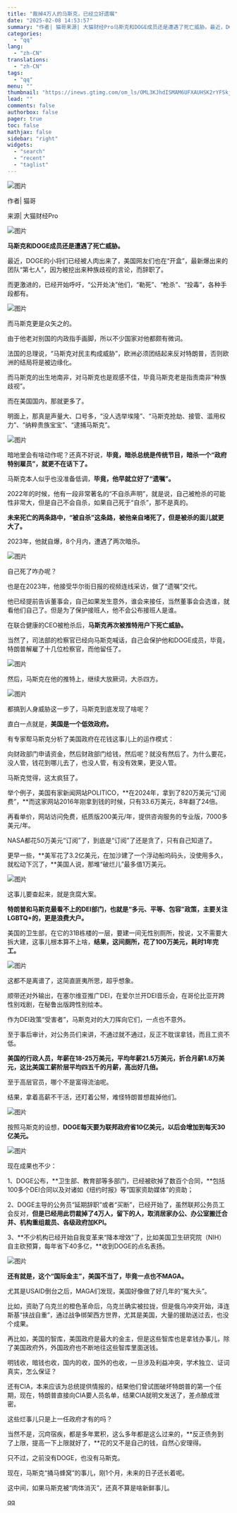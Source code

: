 ```yaml
---
title: "裁掉4万人的马斯克，已经立好遗嘱"
date: "2025-02-08 14:53:57"
summary: "作者| 猫哥来源| 大猫财经Pro马斯克和DOGE成员还是遭遇了死亡威胁。最近，DOGE的小将们已经..."
categories:
  - "qq"
lang:
  - "zh-CN"
translations:
  - "zh-CN"
tags:
  - "qq"
menu: ""
thumbnail: "https://inews.gtimg.com/om_ls/OML3KJhdISMAM6UFXAUHSK2rYFSkjBLy6n7YmIOUu49cAAA_640360/0"
lead: ""
comments: false
authorbox: false
pager: true
toc: false
mathjax: false
sidebar: "right"
widgets:
  - "search"
  - "recent"
  - "taglist"
---
```


![图片](https://inews.gtimg.com/news_bt/OadJeAG5eesUsymov8i0JPswFm7Ycp1e6aQTm_aIRGSz8AA/641)

作者| 猫哥

来源| 大猫财经Pro

![图片](https://inews.gtimg.com/news_bt/Oa-v9ULfydYYqLRwvWMMEt78xpWDILYKrB0JqRdjT7nVsAA/641)

**马斯克和DOGE成员还是遭遇了死亡威胁。**

最近，DOGE的小将们已经被人肉出来了，美国网友们也在“开盒”，最新爆出来的团队“第七人”，因为被挖出来种族歧视的言论，而辞职了。

而更激进的，已经开始呼吁，“公开处决”他们，“勒死”、“枪杀”、“投毒”，各种手段都有。

![图片](https://inews.gtimg.com/news_bt/OBCEH-qgo0M5kJEA-vfoZZLV7VxGM9PbSbpp-WQEdUcxQAA/641)

而马斯克更是众矢之的。

由于他老对别国的内政指手画脚，所以不少国家对他都颇有微词。

法国的总理说，“马斯克对民主构成威胁”，欧洲必须团结起来反对特朗普，否则欧洲的结局将是被边缘化。

而马斯克的出生地南非，对马斯克也是观感不佳，毕竟马斯克老是指责南非“种族歧视”。

而在美国国内，那就更多了。

明面上，那真是声量大、口号多，“没人选举埃隆”、“马斯克抢劫、接管、滥用权力”、“纳粹贵族宝宝”、“逮捕马斯克”。

![图片](https://inews.gtimg.com/news_bt/OqRi82nDq_tVkncKalkMMbWm8hkzPlCg_xwmjwUHKB6a4AA/641)

暗地里会有啥动作呢？还真不好说，**毕竟，暗杀总统是传统节目，暗杀一个“政府特别雇员”，就更不在话下了。**

马斯克本人似乎也没准备低调，**毕竟，他早就立好了“遗嘱”。**

2022年的时候，他有一段非常著名的“不自杀声明”，就是说，自己被枪杀的可能性非常大，但是自己不会自杀，如果自己死于“自杀”，那不是真的。

**未来死亡的两条路中，“被自杀”这条路，被他亲自堵死了，但是被杀的面儿就更大了。**

2023年，他就自爆，8个月内，遭遇了两次暗杀。

![图片](https://inews.gtimg.com/news_bt/O1J6G0WZvIqLyeRSfKA4TLRrgLtVbsfvsqV8q-Ei-doHAAA/641)

自己死了咋办呢？

也是在2023年，他接受华尔街日报的视频连线采访，做了“遗嘱”交代。

他已经提前告诉董事会，自己如果发生意外，谁会来接任，当然董事会会选谁，就看他们自己了。但是为了保护接班人，他不会公布接班人是谁。

在联合健康的CEO被枪杀后，**马斯克再次被推特用户下死亡威胁。**

当然了，司法部的检察官已经向马斯克喊话，自己会保护他和DOGE成员，毕竟，特朗普解雇了十几位检察官，而他留任了。

![图片](https://inews.gtimg.com/news_bt/OK3Ci81VBYGDFz3zqBTx9s2gOKch1E1_pjUywUrP9rj9gAA/641)

然后，马斯克在他的推特上，继续大放厥词，大杀四方。

![图片](https://inews.gtimg.com/news_bt/OwY08qMxHWh5c-hmGrVb7fHUjnracqE5BWilf2wOu5ULEAA/641)

都搞到人身威胁这一步了，马斯克到底发现了啥呢？

直白一点就是，**美国是一个低效政府。**

有专家帮马斯克分析了美国政府在花钱这事儿上的运作模式：

向财政部门申请资金，然后财政部门给钱，然后呢？就没有然后了。为什么要花，没人管，钱花到哪儿去了，也没人管，有没有效果，更没人管。

马斯克觉得，这太疯狂了。

举个例子，美国有家新闻网站POLITICO，**在2024年，拿到了820万美元“订阅费”，**而这家网站2016年刚拿到钱的时候，只有33.6万美元，8年翻了24倍。

再看单价，网站访问免费，纸质版200美元/年，提供咨询服务的专业版，7000多美元/年。

NASA都花50万美元“订阅”了，到底是“订阅”了还是贪了，只有自己知道了。

更早一些，**美军花了3.2亿美元，在加沙建了一个浮动船坞码头，没使用多久，就松动下沉了，**美国人说，那堆“破烂儿”最多值1万美元。

![图片](https://inews.gtimg.com/news_bt/OgyAVP3y5GAt7rs49f1p1Axu-SYYLft4bcWiOx3xVSPNgAA/641)

这事儿要查起来，就是贪腐大案。

**特朗普和马斯克最看不上的DEI部门，也就是“多元、平等、包容”政策，主要关注LGBTQ+的，更是浪费大户。**

美国的卫生部，在它的31B栋楼的一层，要建一间无性别厕所，按说，又不需要大拆大建，这事儿根本算不上啥，**结果，这间厕所，花了100万美元，耗时1年完工。**

![图片](https://inews.gtimg.com/news_bt/OJbiSQDWltf_sWrHpwEs97UDXp0X7JYCmrTdNOQmEgFmUAA/641)

这都不是离谱了，这简直匪夷所思，超乎想象。

顺带还对外输出，在塞尔维亚推广DEI，在爱尔兰开DEI音乐会，在哥伦比亚开跨性别戏剧，在秘鲁出版跨性别绘本。

作为DEI政策“受害者”，马斯克对的大刀挥向它们，一点也不意外。

至于事后审计，对公务员们来讲，不通过就不通过，反正不耽误拿钱，而且工资不低。

**美国的行政人员，年薪在18-25万美元，平均年薪21.5万美元，折合月薪1.8万美元，这比美国工薪阶层平均四五千的月薪，高出好几倍。**

至于高层官员，哪个不是富得流油呢。

结果，拿着高薪不干活，还盯着公帑，难怪特朗普想裁掉他们。

![图片](https://inews.gtimg.com/news_bt/Oab2fYbxlxrrbgERcGFYuMk-lmARWpbXL9Bqwe3hPTMYsAA/641)

按照马斯克的设想，**DOGE每天要为联邦政府省10亿美元，以后会增加到每天30亿美元。**

![图片](https://inews.gtimg.com/news_bt/O1WoCwh5PChg5bNIXtywLCsxrJrSD7OOAO-P77C1eS3PsAA/641)

现在成果也不少：

1、DOGE公布，**卫生部、教育部等多部门，已经被砍掉了数百个合同，**包括100多个DEI合同以及对诸如《纽约时报》等“国家资助媒体”的资助；

2、DOGE主导的公务员“延期辞职”或者“买断”，已经开始了，虽然联邦公务员工会反对，**但是已经用此罚裁掉了4万人，留下的人，取消居家办公、办公室搬迁合并、机构重组裁员、各级政府加KPI。**

3、**不少机构已经开始自我变革来“降本增效”了，比如美国卫生研究院（NIH）自主砍预算，每年省下40多亿，**收到DOGE的点名表扬。

![图片](https://inews.gtimg.com/news_bt/OMuU3hGIItpc76QZ3mBscHcIcE0pyaZEUSbK8KM8vBlEAAA/641)

**还有就是，这个“国际金主”，美国不当了，毕竟一点也不MAGA。**

尤其是USAID倒台之后，MAGA们发现，美国好像做了好几年的“冤大头”。

比如，资助了乌克兰的橙色革命后，乌克兰确实被拉拢，但是俄乌冲突开始，泽连斯基“挟战自重”，通过战争绑架西方世界，尤其是美国，大量的援助送过去，也没个成果。

再比如，美国的智库，美国政府是最大的金主，但是这些智库也是拿钱办事儿，除了美国政府外，外国政府也不断地往这些智库里面送钱。

明钱收，暗钱也收，国内的收，国外的也收，一旦涉及利益冲突，学术独立、证词真实，怎么保证？

还有CIA，本来应该为总统提供情报的，结果他们曾试图破坏特朗普的第一个任期，现在，特朗普直接向CIA要人员名单，结果CIA就明文发送了，差点酿成泄密。

这些烂事儿只是上一任政府才有的吗？

当然不是，沉疴宿疾，都是多年累积，这么多年都是这么过来的，**反正债务到了上限，提高一下上限就好了，**花的又不是自己的钱，自然心安理得。

只不过，之前没有DOGE，也没有马斯克。

现在，马斯克“捅马蜂窝”的事儿，刚1个月，未来的日子还长着呢。

这中间，如果马斯克被“肉体消灭”，还真不算是啥新鲜事儿。

[qq](https://new.qq.com/rain/a/20250208A04VJ000)
